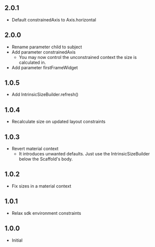## 2.0.1

* Default constrainedAxis to Axis.horizontal

## 2.0.0

* Rename parameter child to subject
* Add parameter constrainedAxis
  * You may now control the unconstrained context the size is calculated in.
* Add parameter firstFrameWidget

## 1.0.5

* Add IntrinsicSizeBuilder.refresh()

## 1.0.4

* Recalculate size on updated layout constraints

## 1.0.3

* Revert material context
  * It introduces unwanted defaults. Just use the IntrinsicSizeBuilder below the Scaffold's body.

## 1.0.2

* Fix sizes in a material context

## 1.0.1

* Relax sdk environment constraints

## 1.0.0

* Initial
